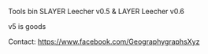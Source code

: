 Tools bin SLAYER Leecher v0.5 & LAYER Leecher v0.6 

v5 is goods 

Contact: https://www.facebook.com/GeographygraphsXyz
